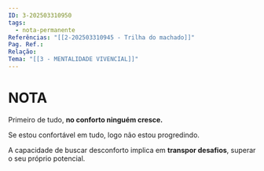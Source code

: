 ```yaml
---
ID: 3-202503310950
tags:
  - nota-permanente
Referências: "[[2-202503310945 - Trilha do machado]]"
Pag. Ref.: 
Relação: 
Tema: "[[3 - MENTALIDADE VIVENCIAL]]"
---
```

# NOTA 

Primeiro de tudo, **no conforto ninguém cresce.**

Se estou confortável em tudo, logo não estou progredindo.

A capacidade de buscar desconforto implica em **transpor desafios**, superar o seu próprio potencial.